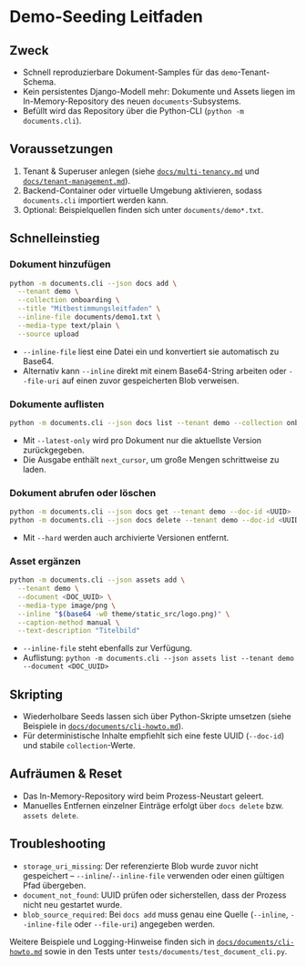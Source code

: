 # Demo-Seeding Leitfaden

## Zweck
- Schnell reproduzierbare Dokument-Samples für das `demo`-Tenant-Schema.
- Kein persistentes Django-Modell mehr: Dokumente und Assets liegen im In-Memory-Repository des neuen `documents`-Subsystems.
- Befüllt wird das Repository über die Python-CLI (`python -m documents.cli`).

## Voraussetzungen
1. Tenant & Superuser anlegen (siehe [`docs/multi-tenancy.md`](multi-tenancy.md) und [`docs/tenant-management.md`](tenant-management.md)).
2. Backend-Container oder virtuelle Umgebung aktivieren, sodass `documents.cli` importiert werden kann.
3. Optional: Beispielquellen finden sich unter `documents/demo*.txt`.

## Schnelleinstieg

### Dokument hinzufügen
```bash
python -m documents.cli --json docs add \
  --tenant demo \
  --collection onboarding \
  --title "Mitbestimmungsleitfaden" \
  --inline-file documents/demo1.txt \
  --media-type text/plain \
  --source upload
```
- `--inline-file` liest eine Datei ein und konvertiert sie automatisch zu Base64.
- Alternativ kann `--inline` direkt mit einem Base64-String arbeiten oder `--file-uri` auf einen zuvor gespeicherten Blob verweisen.

### Dokumente auflisten
```bash
python -m documents.cli --json docs list --tenant demo --collection onboarding --limit 10
```
- Mit `--latest-only` wird pro Dokument nur die aktuellste Version zurückgegeben.
- Die Ausgabe enthält `next_cursor`, um große Mengen schrittweise zu laden.

### Dokument abrufen oder löschen
```bash
python -m documents.cli --json docs get --tenant demo --doc-id <UUID>
python -m documents.cli --json docs delete --tenant demo --doc-id <UUID>
```
- Mit `--hard` werden auch archivierte Versionen entfernt.

### Asset ergänzen
```bash
python -m documents.cli --json assets add \
  --tenant demo \
  --document <DOC_UUID> \
  --media-type image/png \
  --inline "$(base64 -w0 theme/static_src/logo.png)" \
  --caption-method manual \
  --text-description "Titelbild"
```
- `--inline-file` steht ebenfalls zur Verfügung.
- Auflistung: `python -m documents.cli --json assets list --tenant demo --document <DOC_UUID>`

## Skripting
- Wiederholbare Seeds lassen sich über Python-Skripte umsetzen (siehe Beispiele in [`docs/documents/cli-howto.md`](documents/cli-howto.md)).
- Für deterministische Inhalte empfiehlt sich eine feste UUID (`--doc-id`) und stabile `collection`-Werte.

## Aufräumen & Reset
- Das In-Memory-Repository wird beim Prozess-Neustart geleert.
- Manuelles Entfernen einzelner Einträge erfolgt über `docs delete` bzw. `assets delete`.

## Troubleshooting
- `storage_uri_missing`: Der referenzierte Blob wurde zuvor nicht gespeichert – `--inline`/`--inline-file` verwenden oder einen gültigen Pfad übergeben.
- `document_not_found`: UUID prüfen oder sicherstellen, dass der Prozess nicht neu gestartet wurde.
- `blob_source_required`: Bei `docs add` muss genau eine Quelle (`--inline`, `--inline-file` oder `--file-uri`) angegeben werden.

Weitere Beispiele und Logging-Hinweise finden sich in [`docs/documents/cli-howto.md`](documents/cli-howto.md) sowie in den Tests unter `tests/documents/test_document_cli.py`.

